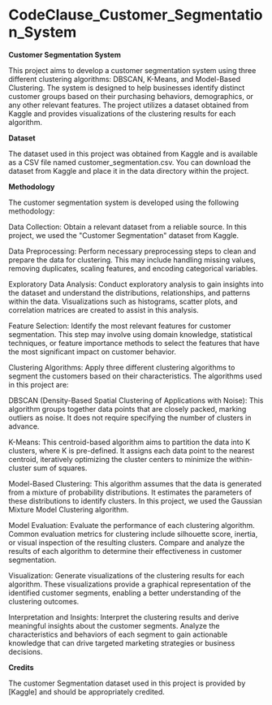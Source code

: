 # CodeClause_Customer_Segmentation_System
**Customer Segmentation System**

This project aims to develop a customer segmentation system using three different clustering algorithms: DBSCAN, K-Means, and Model-Based Clustering. The system is designed to help businesses identify distinct customer groups based on their purchasing behaviors, demographics, or any other relevant features. The project utilizes a dataset obtained from Kaggle and provides visualizations of the clustering results for each algorithm.

**Dataset**

The dataset used in this project was obtained from Kaggle and is available as a CSV file named customer_segmentation.csv. You can download the dataset from Kaggle and place it in the data directory within the project.

**Methodology**

The customer segmentation system is developed using the following methodology:

Data Collection: Obtain a relevant dataset from a reliable source. In this project, we used the "Customer Segmentation" dataset from Kaggle.

Data Preprocessing: Perform necessary preprocessing steps to clean and prepare the data for clustering. This may include handling missing values, removing duplicates, scaling features, and encoding categorical variables.

Exploratory Data Analysis: Conduct exploratory analysis to gain insights into the dataset and understand the distributions, relationships, and patterns within the data. Visualizations such as histograms, scatter plots, and correlation matrices are created to assist in this analysis.

Feature Selection: Identify the most relevant features for customer segmentation. This step may involve using domain knowledge, statistical techniques, or feature importance methods to select the features that have the most significant impact on customer behavior.

Clustering Algorithms: Apply three different clustering algorithms to segment the customers based on their characteristics. The algorithms used in this project are:

DBSCAN (Density-Based Spatial Clustering of Applications with Noise): This algorithm groups together data points that are closely packed, marking outliers as noise. It does not require specifying the number of clusters in advance.

K-Means: This centroid-based algorithm aims to partition the data into K clusters, where K is pre-defined. It assigns each data point to the nearest centroid, iteratively optimizing the cluster centers to minimize the within-cluster sum of squares.

Model-Based Clustering: This algorithm assumes that the data is generated from a mixture of probability distributions. It estimates the parameters of these distributions to identify clusters. In this project, we used the Gaussian Mixture Model Clustering algorithm.

Model Evaluation: Evaluate the performance of each clustering algorithm. Common evaluation metrics for clustering include silhouette score, inertia, or visual inspection of the resulting clusters. Compare and analyze the results of each algorithm to determine their effectiveness in customer segmentation.

Visualization: Generate visualizations of the clustering results for each algorithm. These visualizations provide a graphical representation of the identified customer segments, enabling a better understanding of the clustering outcomes.

Interpretation and Insights: Interpret the clustering results and derive meaningful insights about the customer segments. Analyze the characteristics and behaviors of each segment to gain actionable knowledge that can drive targeted marketing strategies or business decisions.

**Credits**

The customer Segmentation dataset used in this project is provided by [Kaggle] and should be appropriately credited.

